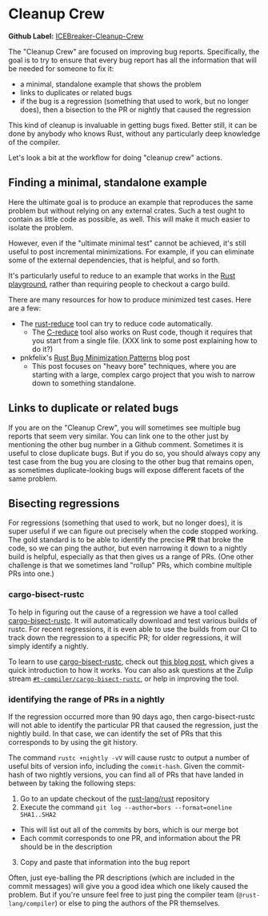 # Cleanup Crew

**Github Label:** [ICEBreaker-Cleanup-Crew]

[ICEBreaker-Cleanup-Crew]: https://github.com/rust-lang/rust/labels/ICEBreaker-Cleanup-Crew

The "Cleanup Crew" are focused on improving bug reports. Specifically,
the goal is to try to ensure that every bug report has all the
information that will be needed for someone to fix it:

* a minimal, standalone example that shows the problem
* links to duplicates or related bugs
* if the bug is a regression (something that used to work, but no longer does),
  then a bisection to the PR or nightly that caused the regression

This kind of cleanup is invaluable in getting bugs fixed. Better
still, it can be done by anybody who knows Rust, without any
particularly deep knowledge of the compiler.

Let's look a bit at the workflow for doing "cleanup crew" actions.

## Finding a minimal, standalone example

Here the ultimate goal is to produce an example that reproduces the same
problem but without relying on any external crates. Such a test ought to contain
as little code as possible, as well. This will make it much easier to isolate the problem.

However, even if the "ultimate minimal test" cannot be achieved, it's
still useful to post incremental minimizations. For example, if you
can eliminate some of the external dependencies, that is helpful, and
so forth. 

It's particularly useful to reduce to an example that works
in the [Rust playground](https://play.rust-lang.org/), rather than
requiring people to checkout a cargo build.

There are many resources for how to produce minimized test cases. Here
are a few:

* The [rust-reduce](https://github.com/jethrogb/rust-reduce) tool can try to reduce
  code automatically.
  * The [C-reduce](https://embed.cs.utah.edu/creduce/) tool also works
    on Rust code, though it requires that you start from a single
    file. (XXX link to some post explaining how to do it?)
* pnkfelix's [Rust Bug Minimization Patterns] blog post
  * This post focuses on "heavy bore" techniques, where you are
    starting with a large, complex cargo project that you wish to
    narrow down to something standalone.

[Rust Bug Minimization Patterns]: http://blog.pnkfx.org/blog/2019/11/18/rust-bug-minimization-patterns/

## Links to duplicate or related bugs

If you are on the "Cleanup Crew", you will sometimes see multiple bug
reports that seem very similar. You can link one to the other just by
mentioning the other bug number in a Github comment. Sometimes it is
useful to close duplicate bugs. But if you do so, you should always
copy any test case from the bug you are closing to the other bug that
remains open, as sometimes duplicate-looking bugs will expose
different facets of the same problem.

## Bisecting regressions

For regressions (something that used to work, but no longer does), it
is super useful if we can figure out precisely when the code stopped
working.  The gold standard is to be able to identify the precise
**PR** that broke the code, so we can ping the author, but even
narrowing it down to a nightly build is helpful, especially as that
then gives us a range of PRs. (One other challenge is that we
sometimes land "rollup" PRs, which combine multiple PRs into one.)

### cargo-bisect-rustc

To help in figuring out the cause of a regression we have a tool
called [cargo-bisect-rustc]. It will automatically download and test
various builds of rustc. For recent regressions, it is even able to
use the builds from our CI to track down the regression to a specific
PR; for older regressions, it will simply identify a nightly.

To learn to use [cargo-bisect-rustc], check out [this blog
post][learn], which gives a quick introduction to how it works. You
can also ask questions at the Zulip stream
[`#t-compiler/cargo-bisect-rustc`][zcbr], or help in improving the tool.

[cargo-bisect-rustc]: https://github.com/rust-lang/cargo-bisect-rustc/
[learn]: https://blog.rust-lang.org/inside-rust/2019/12/18/bisecting-rust-compiler.html
[zcbr]: https://rust-lang.zulipchat.com/#narrow/stream/217417-t-compiler.2Fcargo-bisect-rustc

### identifying the range of PRs in a nightly

If the regression occurred more than 90 days ago, then
cargo-bisect-rustc will not able to identify the particular PR that
caused the regression, just the nightly build. In that case, we can
identify the set of PRs that this corresponds to by using the git
history. 

The command `rustc +nightly -vV` will cause rustc to output a number
of useful bits of version info, including the `commit-hash`. Given the
commit-hash of two nightly versions, you can find all of PRs that have
landed in between by taking the following steps:

1. Go to an update checkout of the [rust-lang/rust] repository
2. Execute the command `git log --author=bors --format=oneline SHA1..SHA2`
  * This will list out all of the commits by bors, which is our merge bot
  * Each commit corresponds to one PR, and information about the PR should be in the description
3. Copy and paste that information into the bug report

Often, just eye-balling the PR descriptions (which are included in the
commit messages) will give you a good idea which one likely caused the
problem. But if you're unsure feel free to just ping the compiler team
(`@rust-lang/compiler`) or else to ping the authors of the PR
themselves.

[rust-lang/rust]: https://github.com/rust-lang/rust/
